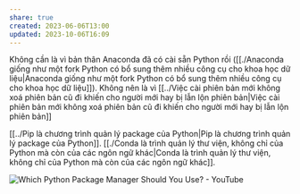 ```yaml
---
share: true
created: 2023-06-06T13:00
updated: 2023-10-06T16:09
---
```

Không cần là vì bản thân Anaconda đã có cài sẵn Python rồi ([[./Anaconda giống như một fork Python có bổ sung thêm nhiều công cụ cho khoa học dữ liệu|Anaconda giống như một fork Python có bổ sung thêm nhiều công cụ cho khoa học dữ liệu]]). Không nên là vì [[../Việc cài phiên bản mới không xoá phiên bản cũ đi khiến cho người mới hay bị lẫn lộn phiên bản|Việc cài phiên bản mới không xoá phiên bản cũ đi khiến cho người mới hay bị lẫn lộn phiên bản]]

[[../Pip là chương trình quản lý package của Python|Pip là chương trình quản lý package của Python]]. [[./Conda là trình quản lý thư viện, không chỉ của Python mà còn của các ngôn ngữ khác|Conda là trình quản lý thư viện, không chỉ của Python mà còn của các ngôn ngữ khác]]. 

![Which Python Package Manager Should You Use? - YouTube](https://youtu.be/3J02sec99RM)

